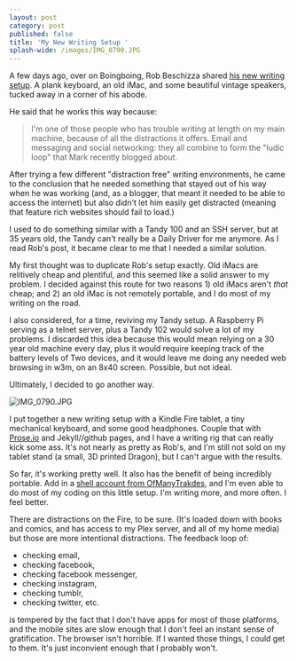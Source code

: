 ```yaml
---
layout: post
category: post
published: false
title: 'My New Writing Setup '
splash-wide: /images/IMG_0790.JPG
---
```

A few days ago, over on Boingboing, Rob Beschizza shared [his new writing setup](http://boingboing.net/2017/03/16/my-new-writing-setup.html). A plank keyboard, an old iMac, and some beautiful vintage speakers, tucked away in a corner of his abode. 

He said that he works this way because: 

> I'm one of those people who has trouble writing at length on my main machine, because of all the distractions it offers. Email and messaging and social networking: they all combine to form the "ludic loop" that Mark recently blogged about. 

After trying a few different "distraction free" writing environments, he came to the conclusion that he needed something that stayed out of his way when he was working (and, as a blogger, that meant it needed to be able to access the internet) but also didn't let him easily get distracted (meaning that feature rich websites should fail to load.) 

I used to do something similar with a Tandy 100 and an SSH server, but at 35 years old, the Tandy can't really be a Daily Driver for me anymore. As I read Rob's post, it became clear to me that I needed a similar solution. 

My first thought was to duplicate Rob's setup exactly. Old iMacs are relitively cheap and plentiful, and this seemed like a solid answer to my problem. I decided against this route for two reasons 1) old iMacs aren't *that* cheap; and 2) an old iMac is not remotely portable, and I do most of my writing on the road. 

I also considered, for a time, reviving my Tandy setup. A Raspberry Pi serving as a telnet server, plus a Tandy 102 would solve a lot of my problems. I discarded this idea because this would mean relying on a 30 year old machine every day, plus it would require keeping track of the battery levels of Two devices, and it would leave me doing any needed web browsing in w3m, on an 8x40 screen. Possible, but not ideal. 

Ultimately, I decided to go another way. 

![IMG_0790.JPG]({{site.baseurl}}/images/IMG_0790.JPG)

I put together a new writing setup with a Kindle Fire tablet, a tiny mechanical keyboard, and some good headphones. Couple that with [Prose.io](http://prose.io) and Jekyll//github pages, and I have a writing rig that can really kick some ass. It's not nearly as pretty as Rob's, and I'm still not sold on my tablet stand (a small, 3D printed Dragon), but I can't argue with the results. 

So far, it's working pretty well. It also has the benefit of being incredibly portable. Add in a [shell account from OfManyTrakdes](http://ofmanytrades.com), and I'm even able to do most of my coding on this little setup. I'm writing more, and more often. I feel better. 

There are distractions on the Fire, to be sure. (It's loaded down with books and comics, and has access to my Plex server, and all of my home media) but those are more intentional distractions. The feedback loop of:

- checking email, 
- checking facebook, 
- checking facebook messenger, 
- checking instagram, 
- checking tumblr, 
- checking twitter, etc. 

is tempered by the fact that I don't have apps for most of those platforms, and the mobile sites are slow enough that I don't feel an instant sense of gratification. The browser isn't horrible. If I wanted those things, I could get to them. It's just inconvient enough that I probably won't. 


